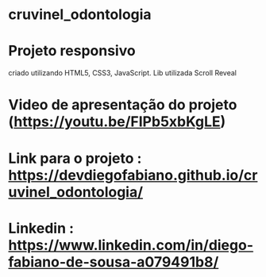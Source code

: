 # cruvinel_odontologia


# Projeto responsivo 

criado utilizando HTML5, CSS3, JavaScript. Lib utilizada Scroll Reveal

# Video de apresentação do projeto (https://youtu.be/FIPb5xbKgLE)

# Link para o projeto : https://devdiegofabiano.github.io/cruvinel_odontologia/

# Linkedin : https://www.linkedin.com/in/diego-fabiano-de-sousa-a079491b8/


